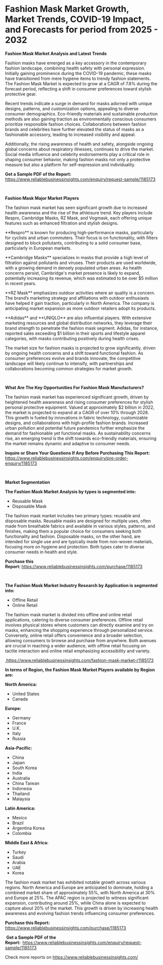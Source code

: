 <p><h1>Fashion Mask Market Growth, Market Trends, COVID-19 Impact, and Forecasts for period from 2025 - 2032</h1></p><p><strong>Fashion Mask Market Analysis and Latest Trends</strong></p>
<p><p>Fashion masks have emerged as a key accessory in the contemporary fashion landscape, combining health safety with personal expression. Initially gaining prominence during the COVID-19 pandemic, these masks have transitioned from mere hygiene items to trendy fashion statements. The Fashion Mask Market is expected to grow at a CAGR of 7.8% during the forecast period, reflecting a shift in consumer preferences toward stylish protective gear.</p><p>Recent trends indicate a surge in demand for masks adorned with unique designs, patterns, and customization options, appealing to diverse consumer demographics. Eco-friendly materials and sustainable production methods are also gaining traction as environmentally conscious consumers prioritize responsible fashion choices. Collaborations between fashion brands and celebrities have further elevated the status of masks as a fashionable accessory, leading to increased visibility and appeal.</p><p>Additionally, the rising awareness of health and safety, alongside ongoing global concerns about respiratory illnesses, continues to drive the market. Social media influence and celebrity endorsements play a critical role in shaping consumer behavior, making fashion masks not only a protective measure but also a platform for self-expression and individuality.</p></p>
<p><strong>Get a Sample PDF of the Report:&nbsp;</strong> <a href="https://www.reliablebusinessinsights.com/enquiry/request-sample/1185173?utm_campaign=3385&utm_medium=2&utm_source=Github&utm_content=ia&utm_term=28032025&utm_id=fashion-mask">https://www.reliablebusinessinsights.com/enquiry/request-sample/1185173</a></p>
<p>&nbsp;</p>
<p><strong>Fashion Mask Major Market Players</strong></p>
<p><p>The fashion mask market has seen significant growth due to increased health awareness and the rise of the athleisure trend. Key players include Respro, Cambridge Masks, RZ Mask, and Vogmask, each offering unique features such as enhanced filtration and stylish designs.</p><p>**Respro** is known for producing high-performance masks, particularly for cyclists and urban commuters. Their focus is on functionality, with filters designed to block pollutants, contributing to a solid consumer base, particularly in European markets. </p><p>**Cambridge Masks** specializes in masks that provide a high level of filtration against pollutants and viruses. Their products are used worldwide, with a growing demand in densely populated urban areas. As health concerns persist, Cambridge's market presence is likely to expand, potentially increasing its revenue, which was estimated to be over $5 million in recent years.</p><p>**RZ Mask** emphasizes outdoor activities where air quality is a concern. The brand’s marketing strategy and affiliations with outdoor enthusiasts have helped it gain traction, particularly in North America. The company is anticipating market expansion as more outdoor retailers adopt its products.</p><p>**Adidas** and **UNIQLO** are also influential players. With extensive marketing resources and global distribution networks, they leverage their brand strength to penetrate the fashion mask segment. Adidas, for instance, reported sales exceeding $1 billion in their sports and lifestyle apparel categories, with masks contributing positively during health crises.</p><p>The market size for fashion masks is projected to grow significantly, driven by ongoing health concerns and a shift toward functional fashion. As consumer preferences evolve and brands innovate, the competitive landscape will likely continue to intensify, with partnerships and collaborations becoming common strategies for market growth.</p></p>
<p>&nbsp;</p>
<p><strong>What Are The Key Opportunities For Fashion Mask Manufacturers?</strong></p>
<p><p>The fashion mask market has experienced significant growth, driven by heightened health awareness and rising consumer preferences for stylish personal protective equipment. Valued at approximately $2 billion in 2022, the market is projected to expand at a CAGR of over 10% through 2028. This growth is fueled by innovations in fabric technology, customizable designs, and collaborations with high-profile fashion brands. Increased urban pollution and potential future pandemics further emphasize the demand for fashionable yet functional masks. As sustainability concerns rise, an emerging trend is the shift towards eco-friendly materials, ensuring the market remains dynamic and adaptive to consumer needs.</p></p>
<p><strong>Inquire or Share Your Questions If Any Before Purchasing This Report:</strong> <a href="https://www.reliablebusinessinsights.com/enquiry/pre-order-enquiry/1185173?utm_campaign=3385&utm_medium=2&utm_source=Github&utm_content=ia&utm_term=28032025&utm_id=fashion-mask">https://www.reliablebusinessinsights.com/enquiry/pre-order-enquiry/1185173</a></p>
<p>&nbsp;</p>
<p><strong>Market Segmentation</strong></p>
<p><strong>The Fashion Mask Market Analysis by types is segmented into:</strong></p>
<p><ul><li>Reusable Mask</li><li>Disposable Mask</li></ul></p>
<p><p>The fashion mask market includes two primary types: reusable and disposable masks. Reusable masks are designed for multiple uses, often made from breathable fabrics and available in various styles, patterns, and finishes, making them a popular choice for consumers seeking both functionality and fashion. Disposable masks, on the other hand, are intended for single use and are typically made from non-woven materials, focusing more on hygiene and protection. Both types cater to diverse consumer needs in health and style.</p></p>
<p><strong>Purchase this Report:&nbsp;</strong><a href="https://www.reliablebusinessinsights.com/purchase/1185173?utm_campaign=3385&utm_medium=2&utm_source=Github&utm_content=ia&utm_term=28032025&utm_id=fashion-mask">https://www.reliablebusinessinsights.com/purchase/1185173</a></p>
<p>&nbsp;</p>
<p><strong>The Fashion Mask Market Industry Research by Application is segmented into:</strong></p>
<p><ul><li>Offline Retail</li><li>Online Retail</li></ul></p>
<p><p>The fashion mask market is divided into offline and online retail applications, catering to diverse consumer preferences. Offline retail involves physical stores where customers can directly examine and try on masks, enhancing the shopping experience through personalized service. Conversely, online retail offers convenience and a broader selection, allowing consumers to browse and purchase from anywhere. Both avenues are crucial in reaching a wider audience, with offline retail focusing on tactile interaction and online retail emphasizing accessibility and variety.</p></p>
<p><a href="https://www.reliablebusinessinsights.com/fashion-mask-market-r1185173?utm_campaign=3385&utm_medium=2&utm_source=Github&utm_content=ia&utm_term=28032025&utm_id=fashion-mask">&nbsp;https://www.reliablebusinessinsights.com/fashion-mask-market-r1185173</a></p>
<p><strong>In terms of Region, the Fashion Mask Market Players available by Region are:</strong></p>
<p>
    <p> <strong> North America: </strong>
        <ul>
            <li>United States</li>
            <li>Canada</li>
        </ul>
        </p> 
    <p> <strong> Europe: </strong>
        <ul>
            <li>Germany</li>
            <li>France</li>
            <li>U.K.</li>
            <li>Italy</li>
            <li>Russia</li>
        </ul>
        </p> 
    <p> <strong> Asia-Pacific: </strong>
        <ul>
            <li>China</li>
            <li>Japan</li>
            <li>South Korea</li>
            <li>India</li>
            <li>Australia</li>
            <li>China Taiwan</li>
            <li>Indonesia</li>
            <li>Thailand</li>
            <li>Malaysia</li>
        </ul>
        </p> 
    <p> <strong> Latin America: </strong>
        <ul>
            <li>Mexico</li>
            <li>Brazil</li>
            <li>Argentina Korea</li>
            <li>Colombia</li>
        </ul>
        </p> 
    <p> <strong> Middle East & Africa: </strong>
        <ul>
            <li>Turkey</li>
            <li>Saudi</li>
            <li>Arabia</li>
            <li>UAE</li>
            <li>Korea</li>
        </ul>
    </p>
    </p>
<p><p>The fashion mask market has exhibited notable growth across various regions. North America and Europe are anticipated to dominate, holding a combined market share of approximately 55%, with North America at 30% and Europe at 25%. The APAC region is projected to witness significant expansion, contributing around 25%, while China alone is expected to capture about 20% of the market. This growth is driven by increasing health awareness and evolving fashion trends influencing consumer preferences.</p></p>
<p><strong>Purchase this Report: </strong><a href="https://www.reliablebusinessinsights.com/purchase/1185173?utm_campaign=3385&utm_medium=2&utm_source=Github&utm_content=ia&utm_term=28032025&utm_id=fashion-mask">https://www.reliablebusinessinsights.com/purchase/1185173</a></p>
<p>&nbsp;<strong>Get a Sample PDF of the Report:&nbsp;&nbsp;</strong><a href="https://www.reliablebusinessinsights.com/enquiry/request-sample/1185173?utm_campaign=3385&utm_medium=2&utm_source=Github&utm_content=ia&utm_term=28032025&utm_id=fashion-mask">https://www.reliablebusinessinsights.com/enquiry/request-sample/1185173</a></p>
<p><strong></strong></p>
<p>Check more reports on <a href="https://www.reliablebusinessinsights.com/?utm_campaign=3385&utm_medium=2&utm_source=Github&utm_content=ia&utm_term=28032025&utm_id=fashion-mask">https://www.reliablebusinessinsights.com/</a></p>